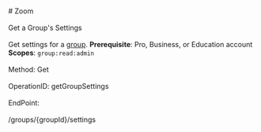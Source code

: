 <br>#     Zoom</br>
<br>Get a Group's Settings</br>
<br>Get settings for a [group](https://support.zoom.us/hc/en-us/articles/204519819-Group-Management-). 
**Prerequisite**: Pro, Business, or Education account
**Scopes**: `group:read:admin`
 </br>
<br>Method: Get</br>
<br>OperationID: getGroupSettings</br>
<br>EndPoint:</br>
<br>/groups/{groupId}/settings</br>

